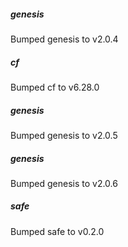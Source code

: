 
##### genesis
Bumped genesis to v2.0.4

##### cf
Bumped cf to v6.28.0

##### genesis
Bumped genesis to v2.0.5

##### genesis
Bumped genesis to v2.0.6

##### safe
Bumped safe to v0.2.0
